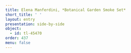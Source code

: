 ```yaml
---
title: Elena Manferdini, *Botanical Garden Smoke Set*
short_title: ' '
layout: entry
presentation: side-by-side
object:
  - id: tl-45470
order: 437
menu: false
---
```


